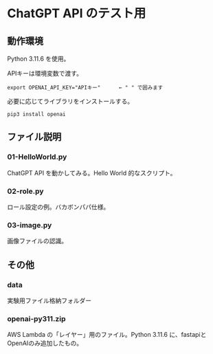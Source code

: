 # ChatGPT API のテスト用

## 動作環境

Python 3.11.6 を使用。

APIキーは環境変数で渡す。
~~~shell:shell
export OPENAI_API_KEY="APIキー"      ← " " で囲みます
~~~

必要に応じてライブラリをインストールする。
~~~shell:shell
pip3 install openai
~~~

## ファイル説明

### 01-HelloWorld.py

ChatGPT API を動かしてみる。Hello World 的なスクリプト。

### 02-role.py

ロール設定の例。バカボンパパ仕様。

### 03-image.py

画像ファイルの認識。

## その他

### data

実験用ファイル格納フォルダー

### openai-py311.zip

AWS Lambda の「レイヤー」用のファイル。Python 3.11.6 に、fastapiとOpenAIのみ追加したもの。

